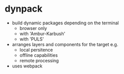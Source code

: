 dynpack
=======

* build dynamic packages depending on the terminal
    * browser only
    * with 'Ambur-Karbush'
    * with 'PULS'
* arranges layers and components for the target e.g.
    * local persitence
    * offline capabilities
    * remote processing
* uses webpack
 
